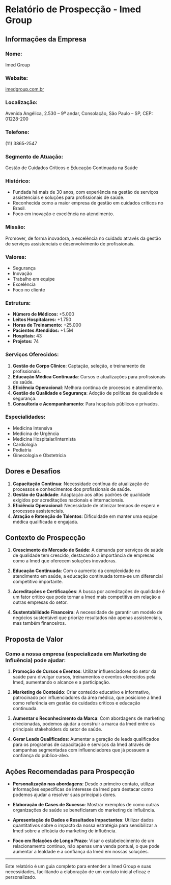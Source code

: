 # Relatório de Prospecção - Imed Group

## Informações da Empresa

### Nome: 
Imed Group

### Website: 
[imedgroup.com.br](http://www.imedgroup.com.br)

### Localização:
Avenida Angélica, 2.530 – 9º andar, Consolação, São Paulo – SP, CEP: 01228-200

### Telefone:
(11) 3865-2547

### Segmento de Atuação:
Gestão de Cuidados Críticos e Educação Continuada na Saúde

### Histórico:
- Fundada há mais de 30 anos, com experiência na gestão de serviços assistenciais e soluções para profissionais de saúde.
- Reconhecida como a maior empresa de gestão em cuidados críticos no Brasil.
- Foco em inovação e excelência no atendimento.

### Missão:
Promover, de forma inovadora, a excelência no cuidado através da gestão de serviços assistenciais e desenvolvimento de profissionais.

### Valores:
- Segurança
- Inovação
- Trabalho em equipe
- Excelência
- Foco no cliente

### Estrutura:
- **Número de Médicos:** +5.000
- **Leitos Hospitalares:** +1.750
- **Horas de Treinamento:** +25.000
- **Pacientes Atendidos:** +1.5M
- **Hospitais:** 43
- **Projetos:** 74

### Serviços Oferecidos:
1. **Gestão de Corpo Clínico**: Captação, seleção, e treinamento de profissionais.
2. **Educação Médica Continuada**: Cursos e atualizações para profissionais de saúde.
3. **Eficiência Operacional**: Melhora contínua de processos e atendimento.
4. **Gestão de Qualidade e Segurança**: Adoção de políticas de qualidade e segurança.
5. **Consultoria e Acompanhamento**: Para hospitais públicos e privados.

### Especialidades:
- Medicina Intensiva
- Medicina de Urgência
- Medicina Hospitalar/Internista
- Cardiologia
- Pediatria
- Ginecologia e Obstetrícia

## Dores e Desafios

1. **Capacitação Contínua**: Necessidade contínua de atualização de processos e conhecimentos dos profissionais de saúde.
2. **Gestão de Qualidade**: Adaptação aos altos padrões de qualidade exigidos por acreditações nacionais e internacionais.
3. **Eficiência Operacional**: Necessidade de otimizar tempos de espera e processos assistenciais.
4. **Atração e Retenção de Talentos**: Dificuldade em manter uma equipe médica qualificada e engajada.

## Contexto de Prospecção

1. **Crescimento do Mercado de Saúde**: A demanda por serviços de saúde de qualidade tem crescido, destacando a importância de empresas como a Imed que oferecem soluções inovadoras.
  
2. **Educação Continuada**: Com o aumento da complexidade no atendimento em saúde, a educação continuada torna-se um diferencial competitivo importante.

3. **Acreditações e Certificações**: A busca por acreditações de qualidade é um fator crítico que pode tornar a Imed mais competitiva em relação a outras empresas do setor.

4. **Sustentabilidade Financeira**: A necessidade de garantir um modelo de negócios sustentável que priorize resultados não apenas assistenciais, mas também financeiros.

## Proposta de Valor

### Como a nossa empresa (especializada em Marketing de Influência) pode ajudar:

1. **Promoção de Cursos e Eventos**: Utilizar influenciadores do setor da saúde para divulgar cursos, treinamentos e eventos oferecidos pela Imed, aumentando o alcance e a participação.

2. **Marketing de Conteúdo**: Criar conteúdo educativo e informativo, patrocinado por influenciadores da área médica, que posicione a Imed como referência em gestão de cuidados críticos e educação continuada.

3. **Aumentar o Reconhecimento da Marca**: Com abordagens de marketing direcionadas, podemos ajudar a construir a marca da Imed entre os principais stakeholders do setor de saúde.

4. **Gerar Leads Qualificados**: Aumentar a geração de leads qualificados para os programas de capacitação e serviços da Imed através de campanhas segmentadas com influenciadores que já possuem a confiança do público-alvo.

## Ações Recomendadas para Prospecção

- **Personalização nas abordagens**: Desde o primeiro contato, utilizar informações específicas de interesse da Imed para destacar como podemos ajudar a resolver suas principais dores.

- **Elaboração de Cases de Sucesso**: Mostrar exemplos de como outras organizações de saúde se beneficiaram do marketing de influência.

- **Apresentação de Dados e Resultados Impactantes**: Utilizar dados quantitativos sobre o impacto da nossa estratégia para sensibilizar a Imed sobre a eficácia do marketing de influência.

- **Foco em Relações de Longo Prazo**: Visar o estabelecimento de um relacionamento contínuo, não apenas uma venda pontual, o que pode aumentar a lealdade e a confiança da Imed em nossas soluções.

---

Este relatório é um guia completo para entender a Imed Group e suas necessidades, facilitando a elaboração de um contato inicial eficaz e personalizado.